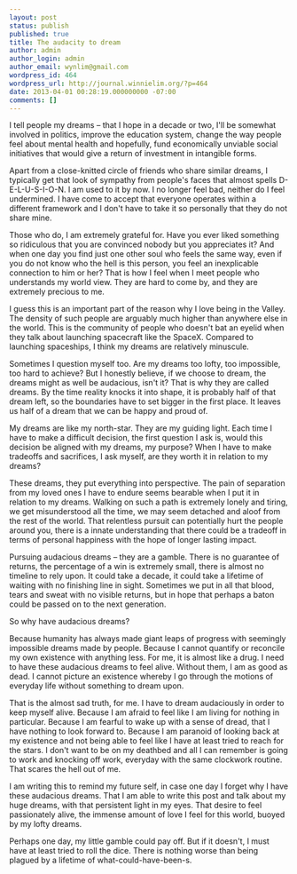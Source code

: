 ```yaml
---
layout: post
status: publish
published: true
title: The audacity to dream
author: admin
author_login: admin
author_email: wynlim@gmail.com
wordpress_id: 464
wordpress_url: http://journal.winnielim.org/?p=464
date: 2013-04-01 00:28:19.000000000 -07:00
comments: []
---
```

I tell people my dreams – that I hope in a decade or two, I'll be somewhat involved in politics, improve the education system, change the way people feel about mental health and hopefully, fund economically unviable social initiatives that would give a return of investment in intangible forms.

Apart from a close-knitted circle of friends who share similar dreams, I typically get that look of sympathy from people's faces that almost spells D-E-L-U-S-I-O-N. I am used to it by now. I no longer feel bad, neither do I feel undermined. I have come to accept that everyone operates within a different framework and I don't have to take it so personally that they do not share mine.

Those who do, I am extremely grateful for. Have you ever liked something so ridiculous that you are convinced nobody but you appreciates it? And when one day you find just one other soul who feels the same way, even if you do not know who the hell is this person, you feel an inexplicable connection to him or her? That is how I feel when I meet people who understands my world view. They are hard to come by, and they are extremely precious to me.

I guess this is an important part of the reason why I love being in the Valley. The density of such people are arguably much higher than anywhere else in the world. This is the community of people who doesn't bat an eyelid when they talk about launching spacecraft like the SpaceX. Compared to launching spaceships, I think my dreams are relatively minuscule.

Sometimes I question myself too. Are my dreams too lofty, too impossible, too hard to achieve? But I honestly believe, if we choose to dream, the dreams might as well be audacious, isn't it? That is why they are called dreams. By the time reality knocks it into shape, it is probably half of that dream left, so the boundaries have to set bigger in the first place. It leaves us half of a dream that we can be happy and proud of.

My dreams are like my north-star. They are my guiding light. Each time I have to make a difficult decision, the first question I ask is, would this decision be aligned with my dreams, my purpose? When I have to make tradeoffs and sacrifices, I ask myself, are they worth it in relation to my dreams?

These dreams, they put everything into perspective. The pain of separation from my loved ones I have to endure seems bearable when I put it in relation to my dreams. Walking on such a path is extremely lonely and tiring, we get misunderstood all the time, we may seem detached and aloof from the rest of the world. That relentless pursuit can potentially hurt the people around you, there is a innate understanding that there could be a tradeoff in terms of personal happiness with the hope of longer lasting impact.

Pursuing audacious dreams – they are a gamble. There is no guarantee of returns, the percentage of a win is extremely small, there is almost no timeline to rely upon. It could take a decade, it could take a lifetime of waiting with no finishing line in sight. Sometimes we put in all that blood, tears and sweat with no visible returns, but in hope that perhaps a baton could be passed on to the next generation.

So why have audacious dreams?

Because humanity has always made giant leaps of progress with seemingly impossible dreams made by people. Because I cannot quantify or reconcile my own existence with anything less. For me, it is almost like a drug. I need to have these audacious dreams to feel alive. Without them, I am as good as dead. I cannot picture an existence whereby I go through the motions of everyday life without something to dream upon.

That is the almost sad truth, for me. I have to dream audaciously in order to keep myself alive. Because I am afraid to feel like I am living for nothing in particular. Because I am fearful to wake up with a sense of dread, that I have nothing to look forward to. Because I am paranoid of looking back at my existence and not being able to feel like I have at least tried to reach for the stars. I don't want to be on my deathbed and all I can remember is going to work and knocking off work, everyday with the same clockwork routine. That scares the hell out of me.

I am writing this to remind my future self, in case one day I forget why I have these audacious dreams. That I am able to write this post and talk about my huge dreams, with that persistent light in my eyes. That desire to feel passionately alive, the immense amount of love I feel for this world, buoyed by my lofty dreams.

Perhaps one day, my little gamble could pay off. But if it doesn't, I must have at least tried to roll the dice. There is nothing worse than being plagued by a lifetime of what-could-have-been-s.

